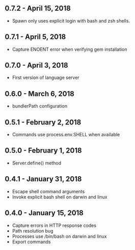## 0.7.2 - April 15, 2018
- Spawn only uses explicit login with bash and zsh shells.

## 0.7.1 - April 5, 2018
- Capture ENOENT error when verifying gem installation

## 0.7.0 - April 3, 2018
- First version of language server

## 0.6.0 - March 6, 2018
- bundlerPath configuration

## 0.5.1 - February 2, 2018
- Commands use process.env.SHELL when available

## 0.5.0 - February 1, 2018
- Server.define() method

## 0.4.1 - January 31, 2018
- Escape shell command arguments
- Invoke explicit bash shell on darwin and linux

## 0.4.0 - January 15, 2018
- Capture errors in HTTP response codes
- Path resolution bug
- Processes use /bin/bash on darwin and linux
- Export commands
